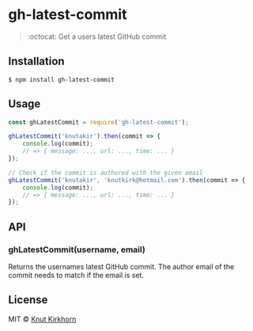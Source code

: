 # gh-latest-commit
> :octocat: Get a users latest GitHub commit

## Installation
```
$ npm install gh-latest-commit
```

## Usage
```js
const ghLatestCommit = require('gh-latest-commit');

ghLatestCommit('knutakir').then(commit => {
    console.log(commit);
    // => { message: ..., url: ..., time: ... }
});

// Check if the commit is authored with the given email
ghLatestCommit('knutakir', 'knutkirk@hotmail.com').then(commit => {
    console.log(commit);
    // => { message: ..., url: ..., time: ... }
});
```

## API
### ghLatestCommit(username, email)
Returns the usernames latest GitHub commit. The author email of the commit needs to match if the email is set.

## License
MIT © [Knut Kirkhorn](LICENSE)

